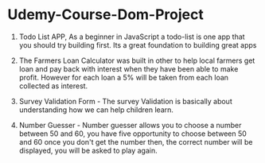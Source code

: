 # Udemy-Course-Dom-Project
1) Todo List APP, As a beginner in JavaScript a todo-list is one app that you should try building first. Its a great foundation to building great apps

2) The Farmers Loan Calculator was built in other to help local farmers get loan and pay back with interest when they have been able to make 
profit. However for each loan a 5% will be taken from each loan collected as interest.

3) Survey Validation Form - The survey Validation is basically about understanding how we can help children learn.

4) Number Guesser - Number guesser allows you to choose a number between 50 and 60, you have five opportunity to choose between 50 and 60
once you don't get the number then, the correct number will be displayed, you will be asked to play again.

